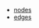 * [nodes](https://dl.dropboxusercontent.com/s/39k4aj05dbkbz8g/edges.csv) 
* [edges](https://dl.dropboxusercontent.com/s/jt3fie6aedewirf/nodes.tsv) 